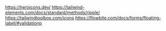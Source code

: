 https://heroicons.dev/
https://tailwind-elements.com/docs/standard/methods/ripple/
https://tailwindtoolbox.com/icons
https://flowbite.com/docs/forms/floating-label/#validationp